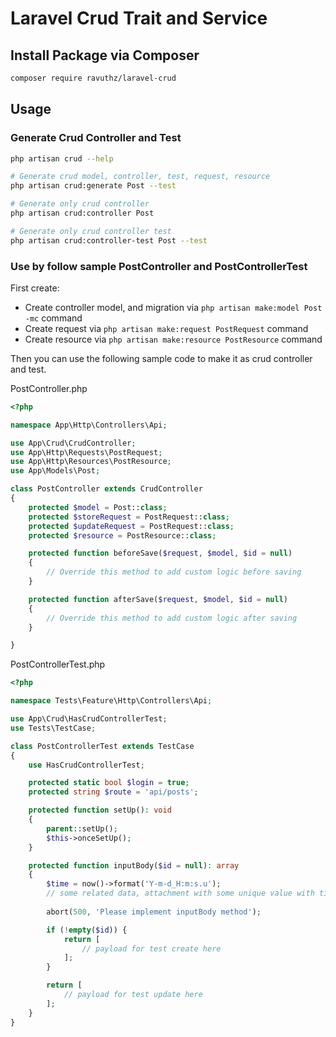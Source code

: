 # Laravel Crud Trait and Service

## Install Package via Composer

```bash
composer require ravuthz/laravel-crud
```


## Usage

### Generate Crud Controller and Test
```bash
php artisan crud --help

# Generate crud model, controller, test, request, resource
php artisan crud:generate Post --test

# Generate only crud controller
php artisan crud:controller Post

# Generate only crud controller test
php artisan crud:controller-test Post --test
```

### Use by follow sample PostController and PostControllerTest

First create: 

- Create controller model, and migration via `php artisan make:model Post -mc` command
- Create request via `php artisan make:request PostRequest` command
- Create resource via `php artisan make:resource PostResource` command

Then you can use the following sample code to make it as crud controller and test.

PostController.php
```php
<?php

namespace App\Http\Controllers\Api;

use App\Crud\CrudController;
use App\Http\Requests\PostRequest;
use App\Http\Resources\PostResource;
use App\Models\Post;

class PostController extends CrudController
{
    protected $model = Post::class;
    protected $storeRequest = PostRequest::class;
    protected $updateRequest = PostRequest::class;
    protected $resource = PostResource::class;

    protected function beforeSave($request, $model, $id = null)
    {
        // Override this method to add custom logic before saving
    }

    protected function afterSave($request, $model, $id = null)
    {
        // Override this method to add custom logic after saving
    }

}
```


PostControllerTest.php
```php
<?php

namespace Tests\Feature\Http\Controllers\Api;

use App\Crud\HasCrudControllerTest;
use Tests\TestCase;

class PostControllerTest extends TestCase
{
    use HasCrudControllerTest;

    protected static bool $login = true;
    protected string $route = 'api/posts';

    protected function setUp(): void
    {
        parent::setUp();
        $this->onceSetUp();
    }

    protected function inputBody($id = null): array
    {
        $time = now()->format('Y-m-d_H:m:s.u');
        // some related data, attachment with some unique value with time here
        
        abort(500, 'Please implement inputBody method');

        if (!empty($id)) {
            return [
                // payload for test create here
            ];
        }

        return [
            // payload for test update here
        ];
    }
}

```